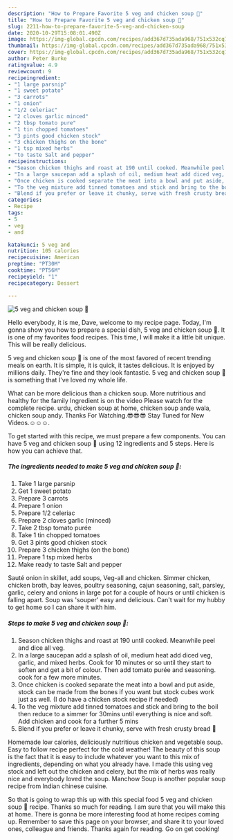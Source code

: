 ```yaml
---
description: "How to Prepare Favorite 5 veg and chicken soup 🥣"
title: "How to Prepare Favorite 5 veg and chicken soup 🥣"
slug: 2211-how-to-prepare-favorite-5-veg-and-chicken-soup
date: 2020-10-29T15:08:01.490Z
image: https://img-global.cpcdn.com/recipes/add367d735ada968/751x532cq70/5-veg-and-chicken-soup-🥣-recipe-main-photo.jpg
thumbnail: https://img-global.cpcdn.com/recipes/add367d735ada968/751x532cq70/5-veg-and-chicken-soup-🥣-recipe-main-photo.jpg
cover: https://img-global.cpcdn.com/recipes/add367d735ada968/751x532cq70/5-veg-and-chicken-soup-🥣-recipe-main-photo.jpg
author: Peter Burke
ratingvalue: 4.9
reviewcount: 9
recipeingredient:
- "1 large parsnip"
- "1 sweet potato"
- "3 carrots"
- "1 onion"
- "1/2 celeriac"
- "2 cloves garlic minced"
- "2 tbsp tomato pure"
- "1 tin chopped tomatoes"
- "3 pints good chicken stock"
- "3 chicken thighs on the bone"
- "1 tsp mixed herbs"
- "to taste Salt and pepper"
recipeinstructions:
- "Season chicken thighs and roast at 190 until cooked. Meanwhile peel and dice all veg."
- "In a large saucepan add a splash of oil, medium heat add diced veg, garlic, and mixed herbs. Cook for 10 minutes or so until they start to soften and get a bit of colour. Then add tomato purée and seasoning. cook for a few more minutes."
- "Once chicken is cooked separate the meat into a bowl and put aside, stock can be made from the bones if you want but stock cubes work just as well. (I do have a chicken stock recipe if needed)"
- "To the veg mixture add tinned tomatoes and stick and bring to the boil then reduce to a simmer for 30mins until everything is nice and soft. Add chicken and cook for a further 5 mins"
- "Blend if you prefer or leave it chunky, serve with fresh crusty bread 🥖"
categories:
- Recipe
tags:
- 5
- veg
- and

katakunci: 5 veg and 
nutrition: 105 calories
recipecuisine: American
preptime: "PT30M"
cooktime: "PT56M"
recipeyield: "1"
recipecategory: Dessert

---
```



![5 veg and chicken soup 🥣](https://img-global.cpcdn.com/recipes/add367d735ada968/751x532cq70/5-veg-and-chicken-soup-🥣-recipe-main-photo.jpg)

Hello everybody, it is me, Dave, welcome to my recipe page. Today, I'm gonna show you how to prepare a special dish, 5 veg and chicken soup 🥣. It is one of my favorites food recipes. This time, I will make it a little bit unique. This will be really delicious.

5 veg and chicken soup 🥣 is one of the most favored of recent trending meals on earth. It is simple, it is quick, it tastes delicious. It is enjoyed by millions daily. They're fine and they look fantastic. 5 veg and chicken soup 🥣 is something that I've loved my whole life.

What can be more delicious than a chicken soup. More nutritious and healthy for the family Ingredient is on the video Please watch for the complete recipe. urdu, chicken soup at home, chicken soup ande wala, chicken soup andy. Thanks For Watching.😎😎😎 Stay Tuned for New Videos.☺️☺️☺️.


To get started with this recipe, we must prepare a few components. You can have 5 veg and chicken soup 🥣 using 12 ingredients and 5 steps. Here is how you can achieve that.

<!--inarticleads1-->

##### The ingredients needed to make 5 veg and chicken soup 🥣:

1. Take 1 large parsnip
1. Get 1 sweet potato
1. Prepare 3 carrots
1. Prepare 1 onion
1. Prepare 1/2 celeriac
1. Prepare 2 cloves garlic (minced)
1. Take 2 tbsp tomato purée
1. Take 1 tin chopped tomatoes
1. Get 3 pints good chicken stock
1. Prepare 3 chicken thighs (on the bone)
1. Prepare 1 tsp mixed herbs
1. Make ready to taste Salt and pepper


Sauté onion in skillet, add soups, Veg-all and chicken. Simmer chicken, chicken broth, bay leaves, poultry seasoning, cajun seasoning, salt, parsley, garlic, celery and onions in large pot for a couple of hours or until chicken is falling apart. Soup was &#39;souper&#39; easy and delicious. Can&#39;t wait for my hubby to get home so I can share it with him. 

<!--inarticleads2-->

##### Steps to make 5 veg and chicken soup 🥣:

1. Season chicken thighs and roast at 190 until cooked. Meanwhile peel and dice all veg.
1. In a large saucepan add a splash of oil, medium heat add diced veg, garlic, and mixed herbs. Cook for 10 minutes or so until they start to soften and get a bit of colour. Then add tomato purée and seasoning. cook for a few more minutes.
1. Once chicken is cooked separate the meat into a bowl and put aside, stock can be made from the bones if you want but stock cubes work just as well. (I do have a chicken stock recipe if needed)
1. To the veg mixture add tinned tomatoes and stick and bring to the boil then reduce to a simmer for 30mins until everything is nice and soft. Add chicken and cook for a further 5 mins
1. Blend if you prefer or leave it chunky, serve with fresh crusty bread 🥖


Homemade low calories, deliciously nutritious chicken and vegetable soup. Easy to follow recipe perfect for the cold weather! The beauty of this soup is the fact that it is easy to include whatever you want to this mix of ingredients, depending on what you already have. I made this using veg stock and left out the chicken and celery, but the mix of herbs was really nice and everybody loved the soup. Manchow Soup is another popular soup recipe from Indian chinese cuisine. 

So that is going to wrap this up with this special food 5 veg and chicken soup 🥣 recipe. Thanks so much for reading. I am sure that you will make this at home. There is gonna be more interesting food at home recipes coming up. Remember to save this page on your browser, and share it to your loved ones, colleague and friends. Thanks again for reading. Go on get cooking!
